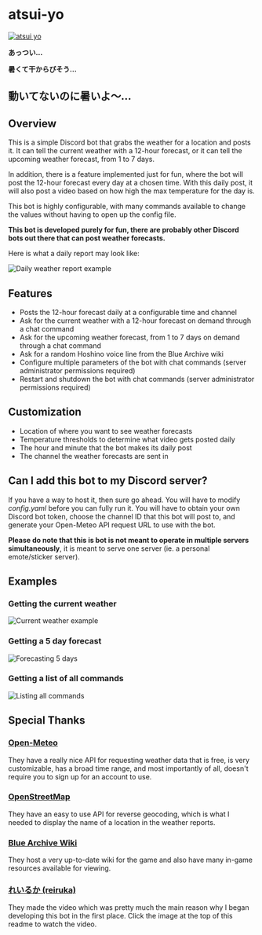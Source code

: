 # atsui-yo
[![atsui yo](https://i.imgur.com/y6ltubQ.png)](https://twitter.com/hana87z/status/1565271229057372160 "atsui yo")

**あっつい…**

**暑くて干からびそう…**

**動いてないのに暑いよ～…**
---

## Overview
This is a simple Discord bot that grabs the weather for a location and posts it. It can tell the current weather with a 12-hour forecast, or it can tell the upcoming weather forecast, from 1 to 7 days. 

In addition, there is a feature implemented just for fun, where the bot will post the 12-hour forecast every day at a chosen time. With this daily post, it will also post a video based on how high the max temperature for the day is.

This bot is highly configurable, with many commands available to change the values without having to open up the config file.

**This bot is developed purely for fun, there are probably other Discord bots out there that can post weather forecasts.**

Here is what a daily report may look like:

![Daily weather report example](https://i.imgur.com/3RiSPKX.png)

## Features
- Posts the 12-hour forecast daily at a configurable time and channel
- Ask for the current weather with a 12-hour forecast on demand through a chat command
- Ask for the upcoming weather forecast, from 1 to 7 days on demand through a chat command
- Ask for a random Hoshino voice line from the Blue Archive wiki
- Configure multiple parameters of the bot with chat commands (server administrator permissions required)
- Restart and shutdown the bot with chat commands (server administrator permissions required)

## Customization
- Location of where you want to see weather forecasts
- Temperature thresholds to determine what video gets posted daily
- The hour and minute that the bot makes its daily post
- The channel the weather forecasts are sent in

## Can I add this bot to my Discord server?
If you have a way to host it, then sure go ahead. You will have to modify *config.yaml* before you can fully run it. You will have to obtain your own Discord bot token, choose the channel ID that this bot will post to, and generate your Open-Meteo API request URL to use with the bot.

**Please do note that this is bot is not meant to operate in multiple servers simultaneously**, it is meant to serve one server (ie. a personal emote/sticker server). 

## Examples
### Getting the current weather
![Current weather example](https://i.imgur.com/mtDE39w.png)

### Getting a 5 day forecast
![Forecasting 5 days](https://i.imgur.com/WGjgp0n.png)

### Getting a list of all commands
![Listing all commands](https://i.imgur.com/r5GnbF4.png)

## Special Thanks
### [Open-Meteo](https://open-meteo.com/)
They have a really nice API for requesting weather data that is free, is very customizable, has a broad time range, and most importantly of all, doesn't require you to sign up for an account to use.

### [OpenStreetMap](https://openstreetmap.org/copyright)
They have an easy to use API for reverse geocoding, which is what I needed to display the name of a location in the weather reports.

### [Blue Archive Wiki](https://bluearchive.wiki/wiki/Main_Page)
They host a very up-to-date wiki for the game and also have many in-game resources available for viewing.

### [れいるか (reiruka)](https://twitter.com/hana87z)
They made the video which was pretty much the main reason why I began developing this bot in the first place. Click the image at the top of this readme to watch the video.
